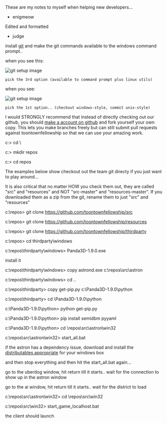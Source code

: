 These are my notes to myself when helping new developers...
  - enigmeow

Edited and formatted
 - judge

install [git](http://git-scm.com/download/win) and make the git commands available to the windows command prompt..

  when you see this: 

![git setup image](http://i.gyazo.com/50f6fa4ac05ea7a75c2f5275837e89d1.png)

    pick the 3rd option (available to command prompt plus linux utils)

  when you see: 

![git setup image](http://i.gyazo.com/0eeb0f1dded7534ea1c0865bfa1f82e0.png)

    pick the 1st option.. (checkout windows-style, commit unix-style)

I would STRONGLY recommend that instead of directly checking out our github, you should [make a account on github](https://github.com/join) and fork yourself your own copy.  This lets you make branches freely but can still submit pull requests against toontownfellowship so that we can use your amazing work.

c:\>  cd \

c:\>  mkdir repos

c:\>  cd repos

The examples below show checkout out the team git directy if you just want to play around...

It is also critical that no matter HOW you check them out, they are called "src" and "resources" and NOT "src-master" and "resources-master".  If you downloaded them as a zip from the git, rename them to just "src" and "resources"

c:\repos>  git clone https://github.com/toontownfellowship/src

c:\repos>  git clone https://github.com/toontownfellowship/resources

c:\repos>  git clone https://github.com/toontownfellowship/thirdparty

c:\repos> cd thirdparty\windows

c:\repos\thirdparty\windows> Panda3D-1.9.0.exe

install it

c:\repos\thirdparty\windows> copy astrond.exe c:\repos\src\astron

c:\repos\thirdparty\windows> cd ..

c:\repos\thirdparty> copy get-pip.py c:\Panda3D-1.9.0\python

c:\repos\thirdparty> cd \Panda3D-1.9.0\python

c:\Panda3D-1.9.0\python> python get-pip.py

c:\Panda3D-1.9.0\python> pip install semidbm pyyaml

c:\Panda3D-1.9.0\python> cd \repos\src\astron\win32

c:\repos\src\astron\win32> start_all.bat

   if the astron has a dependency issue, download and install the [distributables appropriate](http://www.microsoft.com/en-us/download/details.aspx?id=40784) for your windows box

   and then stop everything and then hit the start_all.bat again...

go to the uberdog window, hit return till it starts.. wait for the connection to show up in the astron window

go to the ai window, hit return till it starts..  wait for the district to load

c:\repos\src\astron\win32> cd \repos\src\win32

c:\repos\src\win32> start_game_localhost.bat

the client should launch

